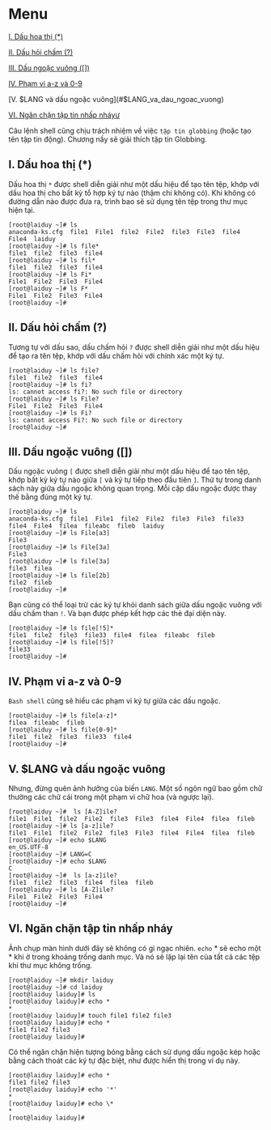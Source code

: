 # Menu
[I. Dấu hoa thị (*)](#dau_hoa_thi)

[II. Dấu hỏi chấm (?)](#dau_hoi_cham)

[III. Dấu ngoặc vuông ([])](#dau_ngoac_vuong)

[IV. Phạm vi a-z và 0-9](#pham_vi)

[V. $LANG và dấu ngoặc vuông](#$LANG_va_dau_ngoac_vuong)

[VI. Ngăn chặn tập tin nhấp nháyư](#ngan_chan_tap_tin_nhap_nhay)


Câu lệnh shell cũng chịu trách nhiệm về việc `tập tin globbing` (hoặc tạo tên tập tin động). Chương nầy sẽ giải thích tập tin Globbing.

<a name="dau_hoa-thi"></a>
## I. Dấu hoa thị (*)
Dấu hoa thị `*` được shell diễn giải như một dấu hiệu để tạo tên tệp, khớp với dấu hoa thị cho bất kỳ tổ hợp ký tự nào (thậm chí không có). Khi không có đường dẫn nào được đưa ra, trình bao sẽ sử dụng tên tệp trong thư mục hiện tại.
```
[root@laiduy ~]# ls
anaconda-ks.cfg  file1  File1  file2  File2  file3  File3  file4  File4  laiduy
[root@laiduy ~]# ls file*
file1  file2  file3  file4
[root@laiduy ~]# ls fil*
file1  file2  file3  file4
[root@laiduy ~]# ls Fi*
File1  File2  File3  File4
[root@laiduy ~]# ls F*
File1  File2  File3  File4
[root@laiduy ~]#
```

<a name="dau_hoi_cham"></a>
## II. Dấu hỏi chấm (?)
Tương tự với dấu sao, dấu chấm hỏi `?` được shell diễn giải như một dấu hiệu để tạo ra tên tệp, khớp với dấu chấm hỏi với chính xác một ký tự.
```
[root@laiduy ~]# ls file?
file1  file2  file3  file4
[root@laiduy ~]# ls fi?
ls: cannot access fi?: No such file or directory
[root@laiduy ~]# ls File?
File1  File2  File3  File4
[root@laiduy ~]# ls Fi?
ls: cannot access Fi?: No such file or directory
[root@laiduy ~]#
```

<a name="dau_ngoac_vuong"></a>
## III. Dấu ngoặc vuông ([])
Dấu ngoặc vuông `[` được shell diễn giải như một dấu hiệu để tạo tên tệp, khớp bất kỳ ký tự nào giữa `[` và ký tự tiếp theo đầu tiên `]`. Thứ tự trong danh sách này giữa dấu ngoặc không quan trọng. Mỗi cặp dấu ngoặc được thay thế bằng đúng một ký tự.
```
[root@laiduy ~]# ls
anaconda-ks.cfg  file1  File1  file2  File2  file3  File3  file33  file4  File4  filea  fileabc  fileb  laiduy
[root@laiduy ~]# ls File[a3]
File3
[root@laiduy ~]# ls File[3a]
File3
[root@laiduy ~]# ls file[3a]
file3  filea
[root@laiduy ~]# ls file[2b]
file2  fileb
[root@laiduy ~]#
```

Bạn cũng có thể loại trừ các ký tự khỏi danh sách giữa dấu ngoặc vuông với dấu chấm than `!`. Và bạn được phép kết hợp các thẻ đại diện này.
```
[root@laiduy ~]# ls file[!5]*
file1  file2  file3  file33  file4  filea  fileabc  fileb
[root@laiduy ~]# ls file[!5]?
file33
[root@laiduy ~]#
```

<a name="pham_vi"></a>
## IV. Phạm vi a-z và 0-9
`Bash shell` cũng sẽ hiểu các phạm vi ký tự giữa các dấu ngoặc.
```
[root@laiduy ~]# ls file[a-z]*
filea  fileabc  fileb
[root@laiduy ~]# ls file[0-9]*
file1  file2  file3  file33  file4
[root@laiduy ~]#
```

<a name="$LANG_va_dau_ngoac_vuong"></a>
## V. $LANG và dấu ngoặc vuông
Nhưng, đừng quên ảnh hưởng của biến `LANG`. Một số ngôn ngữ bao gồm chữ thường các chữ cái trong một phạm vi chữ hoa (và ngược lại).
```
[root@laiduy ~]#  ls [A-Z]ile?
file1  File1  file2  File2  file3  File3  file4  File4  filea  fileb
[root@laiduy ~]# ls [a-z]ile?
file1  File1  file2  File2  file3  File3  file4  File4  filea  fileb
[root@laiduy ~]# echo $LANG
en_US.UTF-8
[root@laiduy ~]# LANG=C
[root@laiduy ~]# echo $LANG
C
[root@laiduy ~]#  ls [a-z]ile?
file1  file2  file3  file4  filea  fileb
[root@laiduy ~]# ls [A-Z]ile?
File1  File2  File3  File4
[root@laiduy ~]#
```

<a name="ngan_chan_tap_tin_nhap_nhay"></a>
## VI. Ngăn chặn tập tin nhấp nháy
Ảnh chụp màn hình dưới đây sẽ không có gì ngạc nhiên. `echo` * sẽ echo một * khi ở trong khoảng trống danh mục. Và nó sẽ lặp lại tên của tất cả các tệp khi thư mục không trống.
```
[root@laiduy ~]# mkdir laiduy
[root@laiduy ~]# cd laiduy
[root@laiduy laiduy]# ls
[root@laiduy laiduy]# echo *
*
[root@laiduy laiduy]# touch file1 file2 file3
[root@laiduy laiduy]# echo *
file1 file2 file3
[root@laiduy laiduy]# 
```

Có thể ngăn chặn hiện tượng bóng bằng cách sử dụng dấu ngoặc kép hoặc bằng cách thoát các ký tự đặc biệt, như được hiển thị trong ví dụ này.
```
[root@laiduy laiduy]# echo *
file1 file2 file3
[root@laiduy laiduy]# echo '*'
*
[root@laiduy laiduy]# echo \*
*
[root@laiduy laiduy]#
```






































